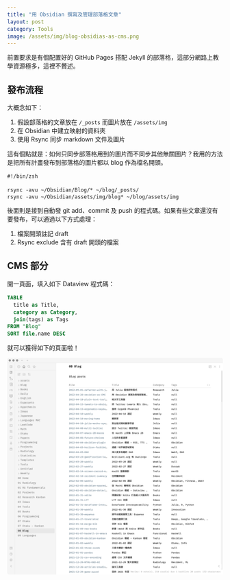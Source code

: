 ```yaml
---
title: "用 Obsidian 撰寫及管理部落格文章"
layout: post
category: Tools
image: /assets/img/blog-obsidias-as-cms.png
---
```


前置要求是有個配置好的 GitHub Pages 搭配 Jekyll 的部落格，這部分網路上教學資源極多，這裡不贅述。

## 發布流程

大概念如下：
  
  1. 假設部落格的文章放在 `/_posts` 而圖片放在 `/assets/img`
  2. 在 Obsidian 中建立映射的資料夾
  3. 使用 Rsync 同步 markdown 文件及圖片

這有個點就是：如何只同步部落格用到的圖片而不同步其他無關圖片？我用的方法是把所有計畫發布到部落格的圖片都以 blog 作為檔名開頭。

```shell
#!/bin/zsh

rsync -avu ~/Obsidian/Blog/* ~/blog/_posts/
rsync -avu ~/Obsidian/assets/img/blog* ~/blog/assets/img
```

後面則是接到自動發 git add、commit 及 push 的程式碼。如果有些文章還沒有要發布，可以通過以下方式處理：

1. 檔案開頭註記 draft
2. Rsync exclude 含有 draft 開頭的檔案

## CMS 部分

開一頁面，填入如下 Dataview 程式碼：

```SQL
TABLE
  title as Title,
  category as Category, 
  join(tags) as Tags
FROM "Blog"
SORT file.name DESC
```

就可以獲得如下的頁面啦！

![CMS](/assets/img/blog-obsidian-as-cms.png)